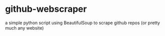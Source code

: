 # github-webscraper
a simple python script using BeautifulSoup to scrape github repos (or pretty much any website)
